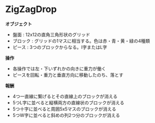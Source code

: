 
# ZigZagDrop

**オブジェクト**

- 盤面 : 12x12の直角三角形状のグリッド
- ブロック : グリッドの1マスに相当する。色は赤・青・黄・緑の4種類
- ピース : 3つのブロックからなる。I字またはL字

**操作**

- 各操作では左・下いずれかの向きに重力が働く
- ピースを回転・重力と垂直方向に移動したのち、落とす

**報酬**

- 4つ一直線に繋げるとその直線上のブロックが消える
- 5つL字に並べると縦横両方の直線状のブロックが消える
- 5つ十字に並べると周囲5x5マスのブロックが消える
- 5つW字に並べると斜めの列2つ分のブロックが消える
